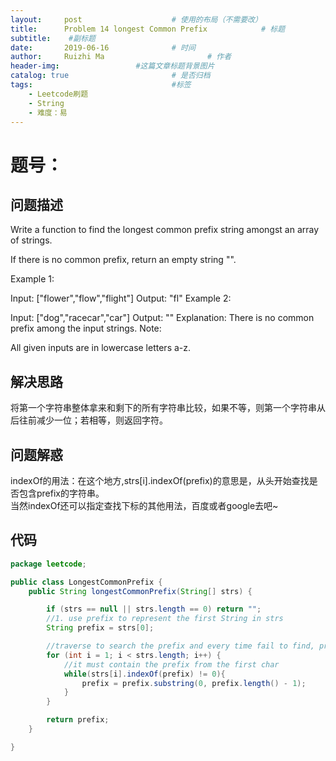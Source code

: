 ```yaml
---
layout:     post   				    # 使用的布局（不需要改）
title:      Problem	14 longest Common Prefix			# 标题 
subtitle:    #副标题
date:       2019-06-16				# 时间
author:     Ruizhi Ma 						# 作者
header-img:              	#这篇文章标题背景图片
catalog: true 						# 是否归档
tags:								#标签
    - Leetcode刷题
    - String
    - 难度：易
---
```


# 题号：
## 问题描述
Write a function to find the longest common prefix string amongst an array of strings.

If there is no common prefix, return an empty string "".

Example 1:

Input: ["flower","flow","flight"]
Output: "fl"
Example 2:

Input: ["dog","racecar","car"]
Output: ""
Explanation: There is no common prefix among the input strings.
Note:

All given inputs are in lowercase letters a-z.

## 解决思路
将第一个字符串整体拿来和剩下的所有字符串比较，如果不等，则第一个字符串从后往前减少一位；若相等，则返回字符。

## 问题解惑
indexOf的用法：在这个地方,strs[i].indexOf(prefix)的意思是，从头开始查找是否包含prefix的字符串。  
当然indexOf还可以指定查找下标的其他用法，百度或者google去吧~


## 代码
```java
package leetcode;

public class LongestCommonPrefix {
    public String longestCommonPrefix(String[] strs) {

        if (strs == null || strs.length == 0) return "";
        //1. use prefix to represent the first String in strs
        String prefix = strs[0];

        //traverse to search the prefix and every time fail to find, prefix should decrease a char from the end
        for (int i = 1; i < strs.length; i++) {
            //it must contain the prefix from the first char
            while(strs[i].indexOf(prefix) != 0){
                prefix = prefix.substring(0, prefix.length() - 1);
            }
        }

        return prefix;
    }

}

```